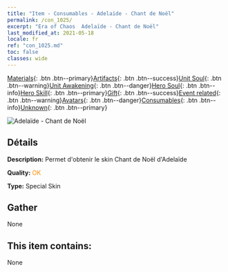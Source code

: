 ```yaml
---
title: "Item - Consumables - Adelaïde - Chant de Noël"
permalink: /con_1025/
excerpt: "Era of Chaos  Adelaïde - Chant de Noël"
last_modified_at: 2021-05-18
locale: fr
ref: "con_1025.md"
toc: false
classes: wide
---
```

 [Materials](/ItemsFR/){: .btn .btn--primary}[Artifacts](/ItemsFR/Artifacts/){: .btn .btn--success}[Unit Soul](/ItemsFR/UnitSoul/){: .btn .btn--warning}[Unit Awakening](/ItemsFR/UnitAwakening/){: .btn .btn--danger}[Hero Soul](/ItemsFR/HeroSoul/){: .btn .btn--info}[Hero Skill](/ItemsFR/HeroSkill/){: .btn .btn--primary}[Gift](/ItemsFR/Gift/){: .btn .btn--success}[Event related](/ItemsFR/Events/){: .btn .btn--warning}[Avatars](/ItemsFR/Avatars/){: .btn .btn--danger}[Consumables](/ItemsFR/Consumables/){: .btn .btn--info}[Unknown](/ItemsFR/Unknown/){: .btn .btn--primary}

 ![Adelaïde - Chant de Noël](/images/h/h_Adelaide6.jpg)

## Détails
 **Description:** Permet d'obtenir le skin Chant de Noël d'Adelaïde

 **Quality:** <span style="color: #FF8C00">OK</span>

 **Type:** Special Skin

## Gather

  None

## This item contains:

  None

